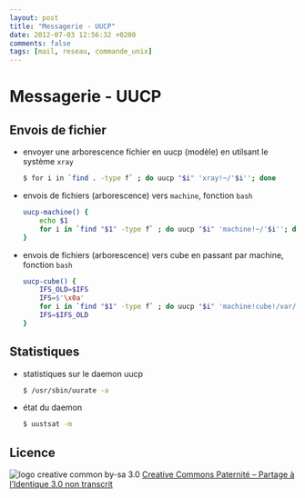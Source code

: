 ```yaml
---
layout: post
title: "Messagerie - UUCP"
date: 2012-07-03 12:56:32 +0200
comments: false
tags: [mail, reseau, commande_unix]
---
```


# Messagerie - UUCP

## Envois de fichier

* envoyer une arborescence fichier en uucp (modèle) en utilsant le système `xray`

	```bash
	$ for i in `find . -type f` ; do uucp "$i" 'xray!~/'$i''; done
	```

* envois de fichiers (arborescence) vers `machine`, fonction `bash`

	```bash
	uucp-machine() {
		echo $1
		for i in `find "$1" -type f` ; do uucp "$i" 'machine!~/'$i''; done
	}
	```

* envois de fichiers (arborescence) vers cube en passant par machine, fonction `bash`

	```bash
	uucp-cube() {
		IFS_OLD=$IFS
		IFS=$'\x0a'
		for i in `find "$1" -type f` ; do uucp "$i" 'machine!cube!/var/spool/	uucppublic/'"$i"; done
		IFS=$IFS_OLD
	}
	```

## Statistiques

* statistiques sur le daemon uucp

	```bash
	$ /usr/sbin/uurate -a
	```

* état du daemon

	```bash
	$ uustsat -m
	```

## Licence

![logo creative common by-sa 3.0](http://i.creativecommons.org/l/by-sa/3.0/88x31.png)
[Creative Commons Paternité – Partage à l’Identique 3.0 non transcrit](http://creativecommons.org/licenses/by-sa/3.0/)
